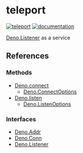 # teleport

[![teleport](https://shield.deno.dev/x/teleport)](https://deno.land/x/teleport)
[![documentation](https://img.shields.io/badge/documentation-teleport-black)](https://doc.deno.land/https://deno.land/x/teleport)

[Deno.Listener](https://doc.deno.land/deno/stable/~/Deno.Listener) as a service

## References

### Methods

- [Deno.connect](https://doc.deno.land/deno/stable/~/Deno.connect)
  - [Deno.ConnectOptions](https://doc.deno.land/deno/stable/~/Deno.ConnectOptions)
- [Deno.listen](https://doc.deno.land/deno/stable/~/Deno.listen)
  - [Deno.ListenOptions](https://doc.deno.land/deno/stable/~/Deno.ListenOptions)

### Interfaces

- [Deno.Addr](https://doc.deno.land/deno/stable/~/Deno.Addr)
- [Deno.Conn](https://doc.deno.land/deno/stable/~/Deno.Conn)
- [Deno.Listener](https://doc.deno.land/deno/stable/~/Deno.Listener)
